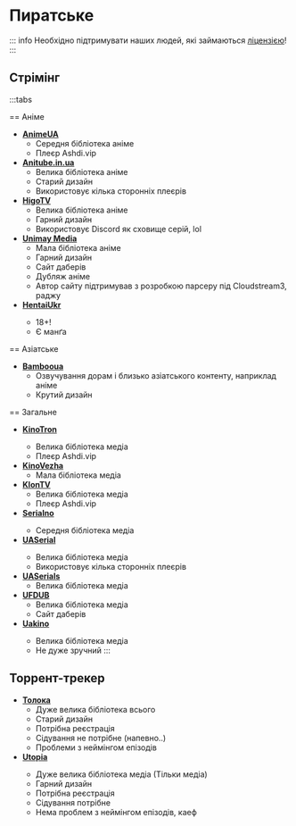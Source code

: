 <Banner
  text="Піратське"
  image="/pages/pirate.png"
  blur="5px"
/>

# Пиратське

::: info
Необхідно підтримувати наших людей, які займаються [ліцензією](license)!
:::

## Стрімінг

:::tabs

== Аніме

- [**AnimeUA**](https://animeua.club/)
  - Середня бібліотека аніме
  - Плеєр Ashdi.vip
- [**Anitube.in.ua**](https://anitube.in.ua/)
  - Велика бібліотека аніме
  - Старий дизайн
  - Використовує кілька сторонніх плеєрів
- [**HigoTV**](https://higotv.fun/)
  - Велика бібліотека аніме
  - Гарний дизайн
  - Використовує Discord як сховище серій, lol
- [**Unimay Media**](https://www.unimay.media/)
  - Мала бібліотека аніме
  - Гарний дизайн
  - Сайт даберів
  - Дубляж аніме
  - Автор сайту підтримував з розробкою парсеру під Cloudstream3, раджу
- [**HentaiUkr**](https://hentaiukr.com/) <Badge type="info" text="Open Source" />
  - 18+!
  - Є манґа

== Азіатське

- [**Bambooua**](https://bambooua.com)
  - Озвучування дорам і близько азіатського контенту, наприклад аніме
  - Крутий дизайн

== Загальне

- [**KinoTron**](https://kinotron.top) <Badge type="danger" text="Є реклама" />
  - Велика бібліотека медіа
  - Плеєр Ashdi.vip
- [**KinoVezha**](https://kinovezha.com/)
  - Мала бібліотека медіа
- [**KlonTV**](https://klon.tv/)
  - Велика бібліотека медіа
  - Плеєр Ashdi.vip
- [**Serialno**](https://serialno.tv/) <Badge type="danger" text="Є реклама" />
  - Середня бібліотека медіа
- [**UASerial**](https://uaserial.tv/) <Badge type="danger" text="Є реклама" />
  - Велика бібліотека медіа
  - Використовує кілька сторонніх плеєрів
- [**UASerials**](https://uaserials.pro/)
  - Велика бібліотека медіа
- [**UFDUB**](https://ufdub.com/)
  - Велика бібліотека медіа
  - Сайт даберів
- [**Uakino**](https://uakino.club/) <Badge type="danger" text="Є реклама" />
  - Велика бібліотека медіа
  - Не дуже зручний
:::

## Торрент-трекер

- [**Толока**](https://toloka.to/)
  - Дуже велика бібліотека всього
  - Старий дизайн
  - Потрібна реєстрація
  - Сідування не потрібне (напевно..)
  - Проблеми з неймінгом епізодів
- [**Utopia**](https://utp.to/) <Badge type="info" text="Open Source" />
  - Дуже велика бібліотека медіа (Тільки медіа)
  - Гарний дизайн
  - Потрібна реєстрація
  - Сідування потрібне
  - Нема проблем з неймінгом епізодів, каеф
